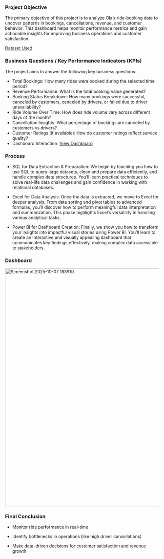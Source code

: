 <H3>Project Objective</H3>

The primary objective of this project is to analyze Ola’s ride-booking data to uncover patterns in bookings, cancellations, revenue, and customer behavior. This dashboard helps monitor performance metrics and gain actionable insights for improving business operations and customer satisfaction.

<a href = "https://github.com/DeepakfromSIT/Ola-Data-Analytics/blob/main/Ola.xlsx">Dataset Used <a>

<H3>Business Questions / Key Performance Indicators (KPIs)</H3>

The project aims to answer the following key business questions:

* Total Bookings: How many rides were booked during the selected time period?
* Revenue Performance: What is the total booking value generated?
* Booking Status Breakdown: How many bookings were successful, canceled by customers, canceled by drivers, or failed due to driver unavailability?
* Ride Volume Over Time: How does ride volume vary across different days of the month?
* Cancellation Insights: What percentage of bookings are canceled by customers vs drivers?
* Customer Ratings (if available): How do customer ratings reflect service quality?
* Dashboard Interaction: <a href="https://github.com/DeepakfromSIT/Ola-Data-Analytics/blob/main/OLA%20PROJECT.pbix">View Dashboard</a>

<H3>Process</H3>

* SQL for Data Extraction & Preparation: We begin by teaching you how to use SQL to query large datasets, clean and prepare data efficiently, and handle complex data structures. You’ll learn practical techniques to solve real-life data challenges and gain confidence in working with relational databases.

* Excel for Data Analysis: Once the data is extracted, we move to Excel for deeper analysis. From data sorting and pivot tables to advanced formulas, you’ll discover how to perform meaningful data interpretation and summarization. This phase highlights Excel’s versatility in handling various analytical tasks.

* Power BI for Dashboard Creation: Finally, we show you how to transform your insights into impactful visual stories using Power BI. You’ll learn to create an interactive and visually appealing dashboard that communicates key findings effectively, making complex data accessible to stakeholders.


<h3>Dashboard</h3>
<img width="1158" height="779" alt="Screenshot 2025-10-07 183910" src="https://github.com/user-attachments/assets/b27af364-127c-4126-9b6b-f77bfc710efb" />

<H3>Final Conclusion</H3>

* Monitor ride performance in real-time

* Identify bottlenecks in operations (like high driver cancellations)
  
* Make data-driven decisions for customer satisfaction and revenue growth
